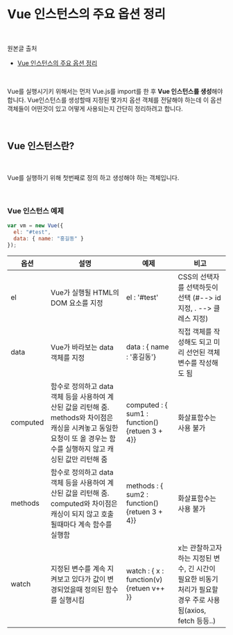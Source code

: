 # Vue 인스턴스의 주요 옵션 정리

<br/>

원본글 출처

- [Vue 인스턴스의 주요 옵션 정리](https://ux.stories.pe.kr/113)

<br/>

Vue를 실행시기키 위해서는 먼저 Vue.js를 import를 한 후 **Vue 인스턴스를 생성**해야 합니다.
Vue인스턴스를 생성할때 지정된 몇가지 옵션 객체를 전달해야 하는데 이 옵션객체들이 어떤것이 있고 어떻게 사용되는지 간단히 정리하려고 합니다.

<br/>

## Vue 인스턴스란?

<br/>

Vue를 실행하기 위해 첫번째로 정의 하고 생성해야 하는 객체입니다.

<br/>

### Vue 인스턴스 예제

```js
var vm = new Vue({
  el: "#test",
  data: { name: "홍길동" }
});
```

<table>
  <thead>
    <tr>
      <th>옵션</th>
      <th>설명</th>
      <th>예제</th>
      <th>비고</th>
    </tr>
  </thead>
  <tbody>
    <tr>
      <td>el</td>
      <td>Vue가 실행될 HTML의 DOM 요소를 지정</td>
      <td>el : '#test'</td>
      <td>CSS의 선택자를 선택하듯이 선택 (#--> id 지정, . --> 클레스 지정)</td>
    </tr>
    <tr>
      <td>data</td>
      <td>Vue가 바라보는 data 객체를 지정</td>
      <td>data : { name : '홍길동'}</td>
      <td>직접 객체를 작성해도 되고 미리 선언된 객체변수를 작성해도 됨</td>
    </tr>
    <tr>
      <td>computed</td>
      <td>함수로 정의하고 data객체 등을 사용하여 계산된 값을 리턴해 줌. methods와 차이점은 캐싱을 시켜놓고 동일한 요청이 또 올 경우는 함수를 실행하지 않고 캐싱된 값만 리턴해 줌</td>
      <td>computed : { sum1 : function() {retuen 3 + 4}}</td>
      <td>화살표함수는 사용 불가</td>
    </tr>
    <tr>
      <td>methods</td>
      <td>함수로 정의하고 data객체 등을 사용하여 계산된 값을 리턴해 줌. computed와 차이점은 캐싱이 되지 않고 호출될때마다 계속 함수를 실행함</td>
      <td>methods : { sum2 : function() {retuen 3 + 4}}</td>
      <td>화살표함수는 사용 불가</td>
    </tr>
    <tr>
      <td>watch</td>
      <td>지정된 변수를 계속 지켜보고 있다가 값이 변경되었을때 정의된 함수를 실행시킴</td>
      <td>watch : { x : function(v) {retuen v++ }}</td>
      <td>x는 관찰하고자 하는 지정된 변수, 긴 시간이 필요한 비동기 처리가 필요할 경우 주로 사용됨(axios, fetch 등등..)</td>
    </tr>
  </tbody>
  </table>
